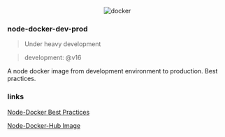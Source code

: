 <div align="center">

![docker](https://miro.medium.com/max/1000/1*E8IgOSkMTpBRs0w0-Zsx2g.gif)

</div>

### node-docker-dev-prod

> Under heavy development

> development: @v16

A node docker image from development environment to production. Best practices.

### links

[Node-Docker Best Practices](https://github.com/nodejs/docker-node/blob/main/docs/BestPractices.md)

[Node-Docker-Hub Image](https://hub.docker.com/_/node)
